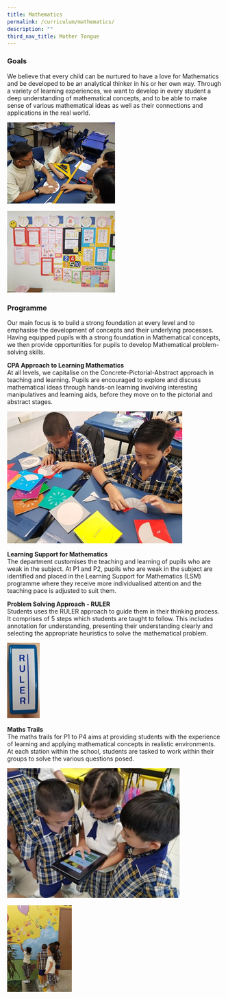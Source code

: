 ```yaml
---
title: Mathematics
permalink: /curriculum/mathematics/
description: ""
third_nav_title: Mother Tongue
---
```

### Goals

We believe that every child can be nurtured to have a love for Mathematics and be developed to be an analytical thinker in his or her own way. Through a variety of learning experiences, we want to develop in every student a deep understanding of mathematical concepts, and to be able to make sense of various mathematical ideas as well as their connections and applications in the real world.

<img src="/images/MathsPhilosophy1.jpg" 
    style="width:50%">

<img src="/images/MathsPhilosophy2.jpg" 
    style="width:50%">

### Programme

Our main focus is to build a strong foundation at every level and to emphasise the development of concepts and their underlying processes. Having equipped pupils with a strong foundation in Mathematical concepts, we then provide opportunities for pupils to develop Mathematical problem-solving skills.  

**CPA Approach to Learning Mathematics** <br>
At all levels, we capitalise on the Concrete-Pictorial-Abstract approach in teaching and learning. Pupils are encouraged to explore and discuss mathematical ideas through hands-on learning involving interesting manipulatives and learning aids, before they move on to the pictorial and abstract stages.

![](/images/MathsProgramme1.jpg)

**Learning Support for Mathematics** <br>
The department customises the teaching and learning of pupils who are weak in the subject. At P1 and P2, pupils who are weak in the subject are identified and placed in the Learning Support for Mathematics (LSM) programme where they receive more individualised attention and the teaching pace is adjusted to suit them.  

**Problem Solving Approach - RULER** <br>
Students uses the RULER approach to guide them in their thinking process. It comprises of 5 steps which students are taught to follow. This includes annotation for understanding, presenting their understanding clearly and selecting the appropriate heuristics to solve the mathematical problem.

<img src="/images/Ruler.jpg" 
    style="width:15%">

**Maths Trails** <br>
The maths trails for P1 to P4 aims at providing students with the experience of learning and applying mathematical concepts in realistic environments. At each station within the school, students are tasked to work within their groups to solve the various questions posed.

<img src="/images/MathsProgramme2.jpg" 
    style="width:80%">

<img src="/images/MathsProgramme3.jpg" 
    style="width:30%">
